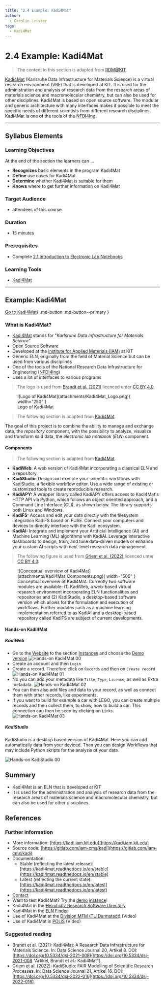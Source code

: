 ```yaml
---
title: "2.4 Example: Kadi4Mat"
author:
  - Carolin Leister
tags:
  - Kadi4Mat
---
```


# 2.4 Example: Kadi4Mat

>The content in this section is adapted from [RDM@KIT](https://www.rdm.kit.edu/english/servicestools_tools_kadi4mat.php).

[Kadi4Mat](https://kadi.iam.kit.edu/) (Karlsruhe Data Infrastructure for Materials Science) is a virtual research environment (VRE) that is developed at KIT. It is used for the administration and analysis of research data from the research areas of materials science and macromolecular chemistry, but can also be used for other disciplines. Kadi4Mat is based on open source software. The modular and generic architecture with many interfaces makes it possible to meet the specific needs of different scientists from different research disciplines. Kadi4Mat is one of the tools of the [NFDI4Ing](https://nfdi4ing.de/community-hub-2/).


---

## Syllabus Elements

### Learning Objectives

At the end of the section the learners can ...

- **Recognizes** basic elements in the program Kadi4Mat
- **Define** use cases for Kadi4Mat 
- **Determine** whether Kadi4Mat is suitable for them
- **Knows** where to get further information on Kadi4Mat

### Target Audience
- attendees of this course

### Duration
- 15 minutes

### Prerequisites
- Complete [2.1 Introduction to Electronic Lab Notebooks](2.1_Introduction_Electronic_Lab_Notebooks.md)

### Learning Tools

- [Kadi4Mat](https://kadi.iam.kit.edu/)


---

## Example: Kadi4Mat

[Go to Kadi4Mat](https://kadi.iam.kit.edu/){ .md-button .md-button--primary }
### What is Kadi4Mat?

- [Kadi4Mat](https://kadi.iam.kit.edu/) stands for "*Karlsruhe Data Infrastructure for Materials Science*"
- Open Source Software
- Developed at the [Institute for Applied Materials (IAM)](https://www.iam.kit.edu/mms/) at KIT
- Generic ELN, originally from the field of Material Science but can be used from various disciplines
- One of the tools of the National Research Data Infrastructure for Engineering ([NFDI4Ing](https://nfdi4ing.de/de/))
- Uses a lot of interfaces to various programs


> The logo is used from [Brandt et al. (2021)](https://doi.org/10.5334/dsj-2021-008) licenced unter [CC BY 4.0](https://creativecommons.org/licenses/by/4.0).

<figure markdown="span">
  ![Logo of Kadi4Mat](attachments/Kadi4Mat_Logo.png){ width="250" }
  <figcaption>Logo of Kadi4Mat</figcaption>
</figure>


> The following section is adapted from [Kadi4Mat](https://kadi.iam.kit.edu/).

The goal of this project is to combine the ability to manage and exchange data, the _repository_ component, with the possibility to analyze, visualize and transform said data, the _electronic lab notebook_ (_ELN_) component.

#### Components

> The following section is adapted from [Kadi4Mat](https://kadi.iam.kit.edu/#ecosystem).

- **KadiWeb**: A web version of Kadi4Mat incorporating a classical ELN and a repository.
- **KadiStudio**: Design and execute your scientific workflows with KadiStudio, a flexible workflow editor. Use a wide range of existing or customized tools to create reproducible research.
- **KadiAPY:** A wrapper library called KadiAPY offers access to Kadi4Mat's HTTP API via Python, which follows an object oriented approach, and a Command Line Interface (CLI), as shown below. The library supports both Linux and Windows.
- **KadiFS:** Access and edit your data directly with the filesystem integration KadiFS based on FUSE. Connect your computers and devices to directly interface with the Kadi ecosystem.
- **KadiAI:** Integrate and implement your Artificial Intelligence (AI) and Machine Learning (ML) algorithms with KadiAI. Leverage interactive dashboards to design, train, and tune data-driven models or enhance your custom AI scripts with next-level research data management.

> The following figure is used from [Griem et al. (2022)](https://doi.org/10.5334/dsj-2022-016) licenced unter [CC BY 4.0](https://creativecommons.org/licenses/by/4.0).

<figure markdown="span">
 ![Conceptual overview of Kadi4Mat](attachments/Kadi4Mat_Components.png){ width="500" }
  <figcaption>Conceptual overview of Kadi4Mat. Currently two software modules are available: (1) KadiWeb, a web-based virtual research environment incorporating ELN functionalities and repositories and (2) KadiStudio, a desktop-based software version which allows for the formulation and execution of workflows. Further modules such as a machine learning implementation referred to as KadiAI and a desktop-based repository called KadiFS are subject of current developments.</figcaption>
</figure>


#### Hands-on Kadi4Mat
##### KadiWeb
- Go to the [Website](https://kadi.iam.kit.edu/) to the section [Instances](https://kadi.iam.kit.edu/#instances) and choose the [Demo version](https://demo-kadi4mat.iam.kit.edu)
![Hands-on Kadi4Mat 00](attachments/Hands-on_Kadi4Mat_00.png)
- Create an account and then `Login`
- Create a record. Therefore click on `Records` and then on `Create record`
![Hands-on Kadi4Mat 01](attachments/Hands-on_Kadi4Mat_01.png)
- No you can add your metadata like `Title`, `Type`, `Licence`, as well as Extra metadata.
![Hands-on Kadi4Mat 02](attachments/Hands-on_Kadi4Mat_02.png)
- You can then also add files and data to your record, as well as connect them with other records, like experiments.
- If you want to build for example a car with LEGO, you can create multiple records and then collect them, to show, how to build a car. This connection can then be seen by clicking on `Links`.
 ![Hands-on Kadi4Mat 03](attachments/Hands-on_Kadi4Mat_LEGO.png)
##### KadiStudio
 
KadiStudio is a desktop based version of Kadi4Mat. Here you can add automatically data from your deviced. Then you can design Workflows that may include Python skripts for the analysis of your data.

![Hands-on KadiStudio 00](attachments/Hands-on_Kadi4Mat_03.png)
## Summary

- Kadi4Mat is an ELN that is developed at KIT
- It is used for the administration and analysis of research data from the research areas of materials science and macromolecular chemistry, but can also be used for other disciplines.

## References
### Further information
- More information: [https://kadi.iam.kit.edu](https://kadi.iam.kit.edu)
- Source code: [https://gitlab.com/iam-cms/kadi](https://gitlab.com/iam-cms/kadi)
- Documentation:
    - Stable (reflecting the latest release): [https://kadi4mat.readthedocs.io/en/stable](https://kadi4mat.readthedocs.io/en/stable)
    - Latest (reflecting the current state): [https://kadi4mat.readthedocs.io/en/latest](https://kadi4mat.readthedocs.io/en/latest)
- [Contact](https://kadi.iam.kit.edu/#contact)
- Want to test Kadi4Mat? Try the [demo](https://demo-kadi4mat.iam-cms.kit.edu/) [instance](https://demo-kadi4mat.iam-cms.kit.edu/)!
- Kadi4Mat in the [Helmholtz Research Software Directory](https://helmholtz.software/software/kadi4mat)
- Kadi4Mat in the [ELN Finder](https://eln-finder.ulb.tu-darmstadt.de/items/77f23b65-e027-48f4-859a-3a72dafd73af)
- Use of Kadi4Mat at the [Division MFM (TU Darmstadt)](https://tu-darmstadt.cloud.panopto.eu/Panopto/Pages/Viewer.aspx?id=e6eed9d2-fcd8-4c25-a306-aebd0146a59b) (Video)
- Use of Kadi4Mat in [POLiS](https://www.postlithiumstorage.org/en/research/rdm) (Video)

### Suggested reading

- Brandt et al. (2021): Kadi4Mat: A Research Data Infrastructure for Materials Science. In: Data Science Journal 20, Artikel 8. DOI: [https://doi.org/10.5334/dsj-2021-008](https://doi.org/10.5334/dsj-2021-008 "Artikel, Brandt et al.: Kadi4Mat").
- Griem et al. (2022): KadiStudio: FAIR Modelling of Scientific Research Processes. In: Data Science Journal 21, Artikel 16. DOI: [https://doi.org/10.5334/dsj-2022-016](https://doi.org/10.5334/dsj-2022-016).